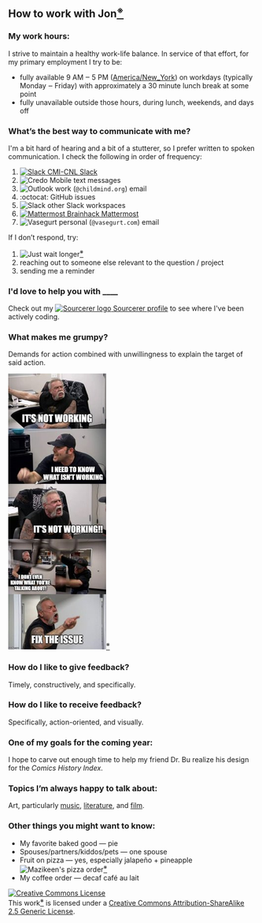 ## How to work with Jon[<sup>※</sup>](references.md#personal_readmes)
<!-- *This document is meant to give colleagues a quick rundown on my work preferences, and some context about my life. Feel free to edit the template and add whatever information feels important to you! You are free to use and share this template under Creative Commons Attribution-ShareAlike 2.5 Generic (CC BY-SA 2.5).* -->

### My work hours:
<!-- *Are you a morning person? Or a night owl? When should someone expect to work with you? When will I be unavailable?* -->

I <span title="struggle">strive</span> to maintain a healthy work-life balance. In service of that effort, for my primary employment I try to be:

* fully available 9 AM ‒ 5 PM ([America/New_York](https://en.wikipedia.org/wiki/List_of_tz_database_time_zones)) on workdays (typically Monday ‒ Friday) with approximately a 30 minute lunch break at some point
* fully unavailable outside those hours, during lunch, weekends, and days off

### What’s the best way to communicate with me?
<!-- *Prefer Slack over email on certain topics? Prefer in-person meetings over chats? Is it OK to interrupt when I have headphones on?* -->

I'm a bit hard of hearing and a bit of a stutterer, so I prefer written to spoken communication. I check the following in order of frequency:

1. [![Slack](https://cdn.brandfolder.io/5H442O3W/at/pl546j-7le8zk-6gwiyo/Slack_Mark.png?width=12&height=12) CMI-CNL Slack](cmi-cnl.slack.com)
2. ![Credo Mobile](https://upload.wikimedia.org/wikipedia/en/thumb/1/19/CREDO_Mobile_logo.svg/37px-CREDO_Mobile_logo.svg.png) text messages
3. <img src="https://outlook.office.com/mail/favicon.ico" alt="Outlook" style="height:12px;"> work (`@childmind.org`) email
5. :octocat: GitHub issues
4. ![Slack](https://cdn.brandfolder.io/5H442O3W/at/pl546j-7le8zk-6gwiyo/Slack_Mark.png?width=12&height=12) other Slack workspaces
5. [<img src="https://mattermost.com/wp-content/themes/mattermostv3/favicon-16x16.png" style="height:12px;" alt="Mattermost"> Brainhack Mattermost](https://mattermost.brainhack.org/brainhack)
6. <img src="http://www.vasegurt.com/images/bmb_curdling_logo.gif" alt="Vasegurt" style="height:12px;"> personal (`@vasegurt.com`) email

If I don’t respond, try:

1. ![Just wait longer](https://media1.tenor.com/images/4d554879137742fad3d80884299d1c55/tenor.gif?itemid=16456386)[<sup>※</sup>](references.md#ace_ventura)
2. reaching out to someone else relevant to the question / project
3. sending me a reminder

### I'd love to help you with ____
<!-- *What are tools, libraries, skills, etc., that you can help others with? e.g., I am always happy to help teach people how to make GIFs in photoshop, or how to use Sketch for super-fast prototyping.* -->
Check out my [![Sourcerer logo](https://sourcerer.io/icons/logo-sharing.svg) Sourcerer profile](https://sourcerer.io/shnizzedy) to see where I've been actively coding.

### What makes me grumpy?
Demands for action combined with unwillingness to explain the target of said action.

![American Chopper Argument](images/American%20Chopper%20Argument.jpeg)[<sup>※</sup>](references.md#american_chopper)
  
### How do I like to give feedback?
<!-- *In-person? Via Slack/email? Frequency of feedback?* -->
Timely, constructively, and specifically.

### How do I like to receive feedback?
<!-- *In-person? Via Slack/email? Frequency of feedback?* -->
Specifically, action-oriented, and visually.

### One of my goals for the coming year:
<!-- *What's something you hope to learn, make or do in the coming year? Can be work related or not!* -->
I hope to carve out enough time to help my friend Dr. Bu realize his design for the *Comics History Index*.

### Topics I’m always happy to talk about:
<!-- *WebGL? The sandwich spectrum? Medieval poetry? Your dog? Give people ideas on what you love to discuss.* -->
Art, particularly [music](https://www.last.fm/user/shnizzedy), [literature](https://www.goodreads.com/author/show/3092846.Jon_Clucas), and [film](https://www.imdb.com/user/ur24972391/?ref_=nv_usr_prof_2).

### Other things you might want to know:
<!-- *Some optional ideas below. Delete and/or add whatever you like.* -->

* My favorite baked good — pie
* Spouses/partners/kiddos/pets — one spouse
* Fruit on pizza — yes, especially jalapeño + pineapple ![Mazikeen's pizza order](https://d12qk6n9ersps4.cloudfront.net/3471806/medium-clean.jpg)[<sup>※</sup>](references.md#god_johnson)
* My coffee order — decaf café au lait

<a rel="license" href="http://creativecommons.org/licenses/by-sa/2.5/"><img alt="Creative Commons License" style="border-width:0" src="https://i.creativecommons.org/l/by-sa/2.5/88x31.png" /></a><br />This work[<sup>※</sup>](references.md#personal_readmes) is licensed under a <a rel="license" href="http://creativecommons.org/licenses/by-sa/2.5/">Creative Commons Attribution-ShareAlike 2.5 Generic License</a>.